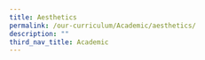 ```yaml
---
title: Aesthetics
permalink: /our-curriculum/Academic/aesthetics/
description: ""
third_nav_title: Academic
---
```

